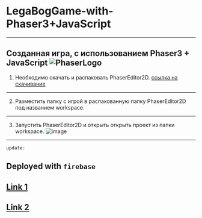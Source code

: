 # LegaBogGame-with-Phaser3+JavaScript
-----------------------------------------------------
Созданная игра, с использованием Phaser3 + JavaScript
![PhaserLogo](https://user-images.githubusercontent.com/44378669/72206710-192dce00-34a2-11ea-9a59-c0db80baf4b6.png)
-----------------------------------------------------
1. Необходимо скачать и распаковать PhaserEditor2D.
[ссылка на скачивание](https://phasereditor2d.com/blog/downloads)
-----------------------------------------------------
2. Разместить папку с игрой в распакованную папку PhaserEditor2D под названием workspace.
-----------------------------------------------------
3. Запустить PhaserEditor2D и открыть открыть проект из папки workspace.
![image](https://user-images.githubusercontent.com/44378669/72206812-4038cf80-34a3-11ea-8984-e363e3c3557b.png)
-----------------------------------------------------
`update:`
## Deployed with `firebase`
[Link 1](https://myfirstbot-sphara.web.app/)
------
[Link 2](https://myfirstbot-sphara.firebaseapp.com/)
------
